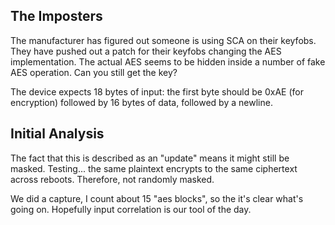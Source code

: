 
## The Imposters

The manufacturer has figured out someone is using SCA on their keyfobs. They have pushed out a patch for their keyfobs changing the AES implementation. The actual AES seems to be hidden inside a number of fake AES operation. Can you still get the key?

The device expects 18 bytes of input: the first byte should be 0xAE (for encryption) followed by 16 bytes of data, followed by a newline.

## Initial Analysis
The fact that this is described as an "update" means it might still be masked. Testing... the same plaintext encrypts to the same ciphertext across reboots. Therefore, not randomly masked.

We did a capture, I count about 15 "aes blocks", so the it's clear what's going on. Hopefully input correlation is our tool of the day.

